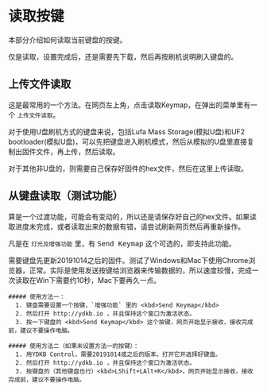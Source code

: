 # 读取按键

本部分介绍如何读取当前键盘的按键。

仅是读取，设置完成后，还是需要先下载，然后再按刷机说明刷入键盘的。


## 上传文件读取

这是最常用的一个方法。在网页左上角，点击读取Keymap，在弹出的菜单里有一个 `上传文件读取`。

对于使用U盘刷机方式的键盘来说，包括Lufa Mass Storage(模拟U盘)和UF2 bootloader(模拟U盘)，可以先把键盘进入刷机模式，然后从模拟的U盘里直接复制出固件文件，再上传，然后读取。

对于其他非U盘的，则需要自己保存好固件的hex文件，然后在这里上传读取。


## 从键盘读取（测试功能）

算是一个过渡功能，可能会有变动的，所以还是请保存好自己的hex文件。如果读取进度未完成，或者读取出来的数据有错，请尝试刷新网页然后再重新操作。

凡是在 `灯光及增强功能` 里，有 <kbd>Send Keymap</kbd> 这个可选的，即支持此功能。

需要键盘先更新20191014之后的固件。测试了Windows和Mac下使用Chrome浏览器，正常。实际是使用发送按键给浏览器来传输数据的，所以速度较慢，完成一次读取在Win下需要约10秒，Mac下要再久一点。

```ad-yddcol0
##### 使用方法一：
  1. 键盘需要设置一个按键，`增强功能` 里的 <kbd>Send Keymap</kbd>
  2. 然后打开 http://ydkb.io ，并且保持这个窗口为激活状态。
  3. 按一下键盘的 <kbd>Send Keymap</kbd> 这个按键，网页开始显示接收，接收完成前，建议不要操作电脑。
```

```ad-yddcol1
##### 使用方法二（如果未设置方法一的按键）：
  1. 用YDKB Control，需要20191014或之后的版本。打开它并选择好键盘。
  2. 然后打开 http://ydkb.io ，并且保持这个窗口为激活状态。
  3. 按键盘的（其他键盘也行）<kbd>LShift+LAlt+K</kbd>，网页开始显示接收，接收完成前，建议不要操作电脑。
```


